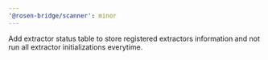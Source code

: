 ```yaml
---
'@rosen-bridge/scanner': minor
---
```


Add extractor status table to store registered extractors information and not run all extractor initializations everytime.
